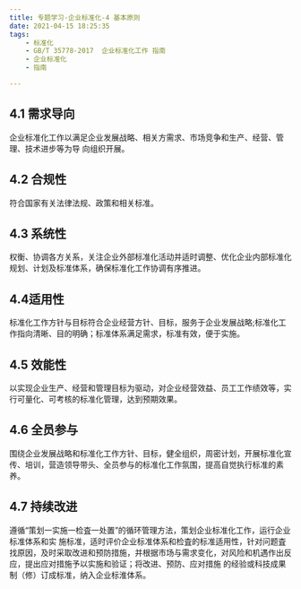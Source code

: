 ```yaml
---
title: 专题学习-企业标准化-4 基本原则
date: 2021-04-15 18:25:35
tags: 
	- 标准化
	- GB/T 35778-2017  企业标准化工作 指南
	- 企业标准化
	- 指南

---
```


## 4.1 需求导向

企业标准化工作以满足企业发展战略、相关方需求、市场竞争和生产、经营、管理、技术进步等为导 向组织开展。

## 4.2 合规性

符合国家有关法律法规、政策和相关标准。

## 4.3 系统性

权衡、协调各方关系，关注企业外部标准化活动并适时调整、优化企业内部标准化规划、计划及标准体系，确保标准化工作协调有序推进。

## 4.4适用性

标准化工作方针与目标符合企业经营方针、目标，服务于企业发展战略;标准化工作指向清晰、目的明确；标准体系满足需求，标准有效，便于实施。

## 4.5 效能性

以实现企业生产、经营和管理目标为驱动，对企业经营效益、员工工作绩效等，实行可量化、可考核的标准化管理，达到预期效果。

## 4.6 全员参与

围绕企业发展战略和标准化工作方针、目标，健全组织，周密计划，开展标准化宣传、培训，营造领导带头、全员参与的标准化工作氛围，提高自觉执行标准的素养。

## 4.7 持续改进

遵循“策划一实施一检査一处置”的循环管理方法，策划企业标准化工作，运行企业标准体系和实 施标准，适时评价企业标准体系和检査的标准适用性，针对问题査找原因，及时采取改进和预防措施，并根据市场与需求变化，对风险和机遇作出反应，提出应对措施予以实施和验证；将改进、预防、应对措施 的经验或科技成果制（修）订成标准，纳入企业标淮体系。